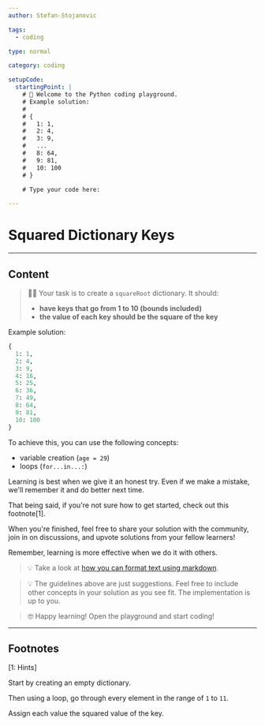 ```yaml
---
author: Stefan-Stojanovic

tags:
  - coding

type: normal

category: coding

setupCode:
  startingPoint: |
    # 👋 Welcome to the Python coding playground. 
    # Example solution:
    #
    # {
    #   1: 1, 
    #   2: 4, 
    #   3: 9, 
    #   ... 
    #   8: 64, 
    #   9: 81, 
    #   10: 100
    # }

    # Type your code here:

---
```


# Squared Dictionary Keys

---

## Content

> 👩‍💻 Your task is to create a `squareRoot` dictionary. It should:
> - **have keys that go from 1 to 10 (bounds included)**
> - **the value of each key should be the square of the key**

Example solution:
```python
{
  1: 1, 
  2: 4, 
  3: 9, 
  4: 16, 
  5: 25, 
  6: 36, 
  7: 49, 
  8: 64, 
  9: 81, 
  10: 100
}
```

To achieve this, you can use the following concepts:
- variable creation (`age = 29`)
- loops (`for...in...:`)

Learning is best when we give it an honest try. Even if we make a mistake, we'll remember it and do better next time.

That being said, if you're not sure how to get started, check out this footnote[1]. 

When you're finished, feel free to share your solution with the community, join in on discussions, and upvote solutions from your fellow learners!

Remember, learning is more effective when we do it with others.

> 💡 Take a look at [how you can format text using markdown](https://www.enki.com/glossary/general/markdown-formatting).

> 💡 The guidelines above are just suggestions. Feel free to include other concepts in your solution as you see fit. The implementation is up to you.

> 🤓 Happy learning! Open the playground and start coding!

---

## Footnotes

[1: Hints]

Start by creating an empty dictionary.

Then using a loop, go through every element in the range of `1` to `11`.

Assign each value the squared value of the key.
